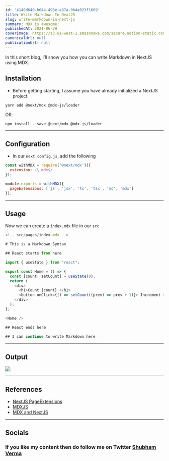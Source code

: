 ```yaml
---
id: '4140d640-b644-498e-a87a-0b4a023f1669'
title: Write Markdown In NextJS
slug: write-markdown-in-next-js
summary: MDX is awesome!
publishedAt: 2021-06-29
coverImage: https://s3.us-west-2.amazonaws.com/secure.notion-static.com/ab477d24-5745-4343-856e-60aaff3fae43/response.png?X-Amz-Algorithm=AWS4-HMAC-SHA256&X-Amz-Content-Sha256=UNSIGNED-PAYLOAD&X-Amz-Credential=AKIAT73L2G45EIPT3X45%2F20220729%2Fus-west-2%2Fs3%2Faws4_request&X-Amz-Date=20220729T014117Z&X-Amz-Expires=3600&X-Amz-Signature=22000d0b6f86583565479132b4973cde731535ed506ea5bb0b7f9b39df17635f&X-Amz-SignedHeaders=host&x-id=GetObject
canonicalUrl: null
publicationUrl: null
---
```


In this short blog, I’ll show you how you can write Markdown in NextJS using
MDX.

## Installation

- Before getting starting, I assume you have already initialized a NextJS
  project.

```shell
yarn add @next/mdx @mdx-js/loader
```

OR

```shell
npm install --save @next/mdx @mdx-js/loader
```

---

## Configuration

- In our `next.config.js`, add the following

```javascript
const withMDX = require('@next/mdx')({
  extension: /\.mdx$/
});

module.exports = withMDX({
  pageExtensions: ['js', 'jsx', 'ts', 'tsx', 'md', 'mdx']
});
```

---

## Usage

Now we can create a `index.mdx` file in our `src`

```typescript
<!-- src/pages/index.mdx -->

# This is a Markdown Syntax

## React starts from here

import { useState } from "react";

export const Home = () => {
  const [count, setCount] = useState(0);
  return (
    <div>
      <h1>Count {count} </h1>
      <button onClick={() => setCount((prev) => prev + 1)}> Increment </button>
    </div>
  );
};

<Home />

## React ends here

## I can continue to write Markdown here
```

---

## Output

![](https://cdn.hashnode.com/res/hashnode/image/upload/v1624967131224/2GinYtCFs.gif?auto=compress)

---

## References

- [NextJS PageExtensions](https://nextjs.org/docs/api-reference/next.config.js/custom-page-extensions)
- [MDXJS](https://mdxjs.com/)
- [MDX and NextJS](https://mdxjs.com/getting-started/next)

---

## Socials

### If you like my content then do follow me on Twitter [Shubham Verma](https://shbm.fyi/tw)
